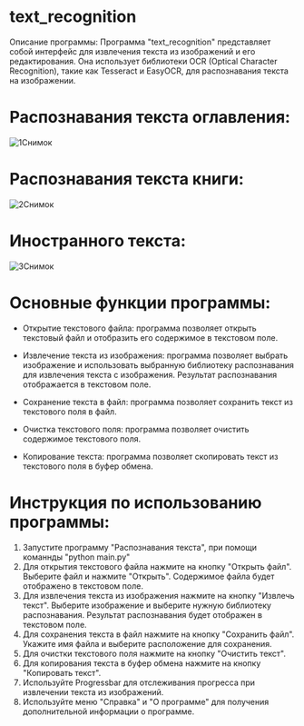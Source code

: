 # text_recognition
Описание программы:
Программа "text_recognition" представляет собой интерфейс для извлечения текста из изображений и его редактирования. Она использует библиотеки OCR (Optical Character Recognition), такие как Tesseract и EasyOCR, для распознавания текста на изображении.<br />
# Распознавания текста оглавления:
![1Снимок](https://github.com/Fetkulingr/text_recognition/assets/103204349/133d5087-ce2f-488b-b037-8ba9f4b1a454)<br />
# Распознавания текста книги:
![2Снимок](https://github.com/Fetkulingr/text_recognition/assets/103204349/7eabe0fc-37d2-4974-9f12-4f5bafe789d4)<br />
# Иностранного текста:
![3Снимок](https://github.com/Fetkulingr/text_recognition/assets/103204349/b8ebf92c-3b1b-4263-9129-cd5f312e9a7d)<br />

# Основные функции программы:

- Открытие текстового файла: программа позволяет открыть текстовый файл и отобразить его содержимое в текстовом поле.

- Извлечение текста из изображения: программа позволяет выбрать изображение и использовать выбранную библиотеку распознавания для извлечения текста с изображения. Результат распознавания отображается в текстовом поле.

- Сохранение текста в файл: программа позволяет сохранить текст из текстового поля в файл.

- Очистка текстового поля: программа позволяет очистить содержимое текстового поля.

- Копирование текста: программа позволяет скопировать текст из текстового поля в буфер обмена.

# Инструкция по использованию программы:

1. Запустите программу "Распознавания текста", при помощи команнды "python main.py"
2. Для открытия текстового файла нажмите на кнопку "Открыть файл". Выберите файл и нажмите "Открыть". Содержимое файла будет отображено в текстовом поле.
3. Для извлечения текста из изображения нажмите на кнопку "Извлечь текст". Выберите изображение и выберите нужную библиотеку распознавания. Результат распознавания будет отображен в текстовом поле.
4. Для сохранения текста в файл нажмите на кнопку "Сохранить файл". Укажите имя файла и выберите расположение для сохранения.
5. Для очистки текстового поля нажмите на кнопку "Очистить текст".
6. Для копирования текста в буфер обмена нажмите на кнопку "Копировать текст".
7. Используйте Progressbar для отслеживания прогресса при извлечении текста из изображений.
8. Используйте меню "Справка" и "О программе" для получения дополнительной информации о программе.








